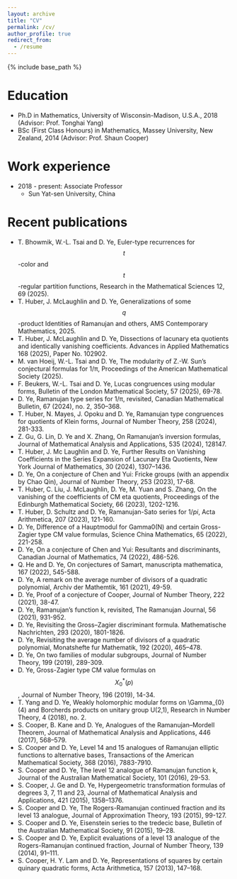 ```yaml
---
layout: archive
title: "CV"
permalink: /cv/
author_profile: true
redirect_from:
  - /resume
---
```


{% include base_path %}

Education
======
* Ph.D in Mathematics, University of Wisconsin-Madison, U.S.A., 2018 (Advisor: Prof. Tonghai Yang)
* BSc (First Class Honours) in Mathematics, Massey University, New Zealand, 2014 (Advisor: Prof. Shaun Cooper)

Work experience
======
* 2018 - present: Associate Professor
  * Sun Yat-sen University, China

Recent publications
======
* T. Bhowmik, W.-L. Tsai and D. Ye, Euler-type recurrences for $$t$$-color and $$t$$-regular partition functions,  Research in the Mathematical Sciences 12, 69 (2025).
* T. Huber, J. McLaughlin and D. Ye, Generalizations of some $$q$$-product Identities of Ramanujan and others, AMS Contemporary Mathematics, 2025.
* T. Huber, J. McLaughlin and D. Ye, Dissections of lacunary eta quotients and identically vanishing coefficients. Advances in Applied Mathematics 168 (2025), Paper No. 102902.
* M. van Hoeij, W.-L. Tsai and D. Ye, The modularity of Z.-W. Sun’s conjectural formulas for 1/π, Proceedings of the American Mathematical Society (2025).
* F. Beukers, W.-L. Tsai and D. Ye, Lucas congruences using modular forms, Bulletin of the London Mathematical Society, 57 (2025), 69-78.
* D. Ye, Ramanujan type series for 1/π, revisited, Canadian Mathematical Bulletin, 67 (2024), no. 2, 350–368.
* T. Huber, N. Mayes, J. Opoku and D. Ye, Ramanujan type congruences for quotients of Klein forms, Journal of Number Theory, 258 (2024), 281-333.
* Z. Gu, G. Lin, D. Ye and X. Zhang, On Ramanujan’s inversion formulas, Journal of Mathematical Analysis and Applications, 535 (2024), 128147.
* T. Huber, J. Mc Laughlin and D. Ye, Further Results on Vanishing Coefficients in the Series Expansion of Lacunary Eta Quotients, New York Journal of Mathematics, 30 (2024), 1307–1436.
* D. Ye, On a conjecture of Chen and Yui: Fricke groups (with an appendix by Chao Qin), Journal of Number Theory, 253 (2023), 17-68.
* T. Huber, C. Liu, J. McLaughlin, D. Ye, M. Yuan and S. Zhang, On the vanishing of the coefficients of CM eta quotients, Proceedings of the Edinburgh Mathematical Society, 66 (2023), 1202-1216.
* T. Huber, D. Schultz and D. Ye, Ramanujan-Sato series for $1/pi$, Acta Arithmetica, 207 (2023), 121-160.
* D. Ye, Difference of a Hauptmodul for Gamma0(N) and certain Gross-Zagier type CM value formulas, Science China Mathematics, 65 (2022), 221-258.
* D. Ye, On a conjecture of Chen and Yui: Resultants and discriminants, Canadian Journal of Mathematics, 74 (2022), 486-526.
* Q. He and D. Ye, On conjectures of Samart, manuscripta mathematica, 167 (2022), 545-588.
* D. Ye, A remark on the average number of divisors of a quadratic polynomial, Archiv der Mathemtik, 161 (2021), 49-59.
* D. Ye, Proof of a conjecture of Cooper, Journal of Number Theory, 222 (2021), 38-47.
* D. Ye, Ramanujan’s function k, revisited, The Ramanujan Journal, 56 (2021), 931-952.
* D. Ye, Revisiting the Gross–Zagier discriminant formula. Mathematische Nachrichten, 293 (2020), 1801-1826.
* D. Ye, Revisiting the average number of divisors of a quadratic polynomial, Monatshefte fur Mathematik, 192 (2020), 465–478.
* D. Ye, On two families of modular subgroups, Journal of Number Theory, 199 (2019), 289-309.
* D. Ye, Gross-Zagier type CM value formulas on $$X_{0}^{*}(p)$$, Journal of Number Theory, 196 (2019), 14-34.
* T. Yang and D. Ye, Weakly holomorphic modular forms on \Gamma_{0}(4) and Borcherds products on unitary group U(2,1), Research in Number Theory, 4 (2018), no. 2.
* S. Cooper, B. Kane and D. Ye, Analogues of the Ramanujan–Mordell Theorem, Journal of Mathematical Analysis and Applications, 446 (2017), 568–579.
* S. Cooper and D. Ye, Level 14 and 15 analogues of Ramanujan elliptic functions to alternative bases, Transactions of the American Mathematical Society, 368 (2016), 7883-7910.
* S. Cooper and D. Ye, The level 12 analogue of Ramanujan function k, Journal of the Australian Mathematical Society, 101 (2016), 29-53.
* S. Cooper, J. Ge and D. Ye, Hypergeometric transformation formulas of degrees 3, 7, 11 and 23, Journal of Mathematical Analysis and Applications, 421 (2015), 1358–1376.
* S. Cooper and D. Ye, The Rogers-Ramanujan continued fraction and its level 13 analogue, Journal of Approximation Theory, 193 (2015), 99-127.
* S. Cooper and D. Ye, Eisenstein series to the tredecic base, Bulletin of the Australian Mathematical Society, 91 (2015), 19–28.
* S. Cooper and D. Ye, Explicit evaluations of a level 13 analogue of the Rogers-Ramanujan continued fraction, Journal of Number Theory, 139 (2014), 91–111.
* S. Cooper, H. Y. Lam and D. Ye, Representations of squares by certain quinary quadratic forms, Acta Arithmetica, 157 (2013), 147–168.



